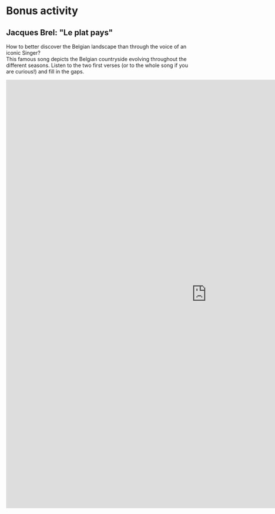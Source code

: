 <h1 class="center">Bonus activity</h1>

<h2> Jacques Brel: "Le plat pays"</h2>
<p>
How to better discover the Belgian landscape than through the voice of an iconic Singer? <br>
This famous song depicts the Belgian countryside evolving throughout the different seasons. Listen to the two first verses (or to the whole song if you are curious!) and fill in the gaps. 
</p>

<iframe src="https://h5p.org/h5p/embed/686659" width="1090" height="1167" frameborder="0" allowfullscreen="allowfullscreen"></iframe><script src="https://h5p.org/sites/all/modules/h5p/library/js/h5p-resizer.js" charset="UTF-8"></script>
